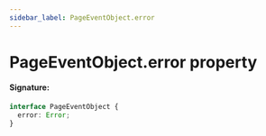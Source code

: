 ```yaml
---
sidebar_label: PageEventObject.error
---
```


# PageEventObject.error property

#### Signature:

```typescript
interface PageEventObject {
  error: Error;
}
```
